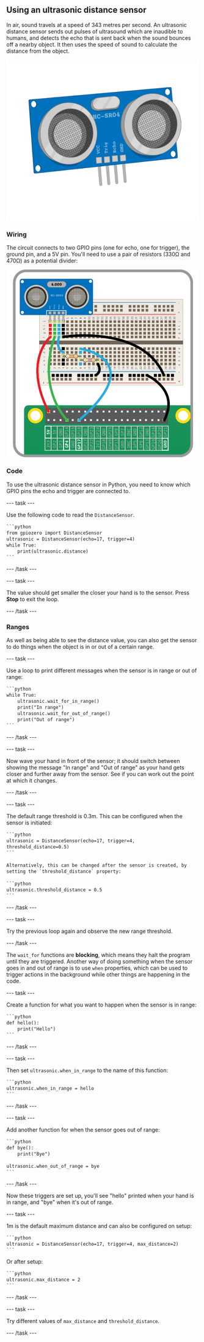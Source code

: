 ## Using an ultrasonic distance sensor

In air, sound travels at a speed of 343 metres per second. An ultrasonic distance sensor sends out pulses of ultrasound which are inaudible to humans, and detects the echo that is sent back when the sound bounces off a nearby object. It then uses the speed of sound to calculate the distance from the object.

![Ultrasonic distance sensor](images/ultrasonic-distance-sensor.png)

### Wiring

The circuit connects to two GPIO pins (one for echo, one for trigger), the ground pin, and a 5V pin. You'll need to use a pair of resistors (330Ω and 470Ω) as a potential divider:

![wiring](images/wiring-uds.png)

### Code

To use the ultrasonic distance sensor in Python, you need to know which GPIO pins the echo and trigger are connected to.

--- task ---

Use the following code to read the `DistanceSensor`.

    ```python
    from gpiozero import DistanceSensor
    ultrasonic = DistanceSensor(echo=17, trigger=4)
    while True:
        print(ultrasonic.distance)
    ```

--- /task ---

--- task ---

The value should get smaller the closer your hand is to the sensor. Press **Stop** to exit the loop.

--- /task ---



### Ranges

As well as being able to see the distance value, you can also get the sensor to do things when the object is in or out of a certain range.

--- task ---

Use a loop to print different messages when the sensor is in range or out of range:

    ```python
    while True:
        ultrasonic.wait_for_in_range()
        print("In range")
        ultrasonic.wait_for_out_of_range()
        print("Out of range")
    ```

--- /task ---

--- task ---

Now wave your hand in front of the sensor; it should switch between showing the message "In range" and "Out of range" as your hand gets closer and further away from the sensor. See if you can work out the point at which it changes.

--- /task ---


--- task ---

The default range threshold is 0.3m. This can be configured when the sensor is initiated:

    ```python
    ultrasonic = DistanceSensor(echo=17, trigger=4, threshold_distance=0.5)
    ```

    Alternatively, this can be changed after the sensor is created, by setting the `threshold_distance` property:

    ```python
    ultrasonic.threshold_distance = 0.5
    ```

--- /task ---

--- task ---

Try the previous loop again and observe the new range threshold.

--- /task ---

The `wait_for` functions are **blocking**, which means they halt the program until they are triggered. Another way of doing something when the sensor goes in and out of range is to use `when` properties, which can be used to trigger actions in the background while other things are happening in the code.

--- task ---

Create a function for what you want to happen when the sensor is in range:

    ```python
    def hello():
        print("Hello")
    ```

--- /task ---

--- task ---

Then set `ultrasonic.when_in_range` to the name of this function:

    ```python
    ultrasonic.when_in_range = hello
    ```

--- /task ---

--- task ---

Add another function for when the sensor goes out of range:

    ```python
    def bye():
        print("Bye")

    ultrasonic.when_out_of_range = bye
    ```

--- /task ---

Now these triggers are set up, you'll see "hello" printed when your hand is in range, and "bye" when it's out of range.

--- task ---

1m is the default maximum distance and can also be configured on setup:

    ```python
    ultrasonic = DistanceSensor(echo=17, trigger=4, max_distance=2)
    ```

Or after setup:

    ```python
    ultrasonic.max_distance = 2
    ```

--- /task ---

--- task ---

Try different values of `max_distance` and `threshold_distance`.

--- /task ---